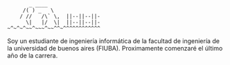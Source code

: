 
```
       _ ____
     /( ) _   \
    / //   /\` \,  ||--||--||-
      \|   |/  \|  ||--||--||-
~^~^~^~~^~~~^~~^^~^^^^^^^^^^^^
```

Soy un estudiante de ingeniería informática de la facultad de ingeniería de la universidad de buenos aires (FIUBA). Proximamente comenzaré el último año de la carrera.
